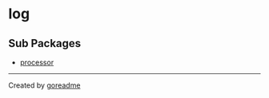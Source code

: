 # log

## Sub Packages

* [processor](./processor)


---

Created by [goreadme](https://github.com/apps/goreadme)
